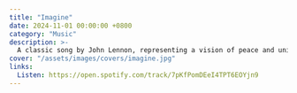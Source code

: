 ```yaml
---
title: "Imagine"
date: 2024-11-01 00:00:00 +0800
category: "Music"
description: >-
  A classic song by John Lennon, representing a vision of peace and unity.
cover: "/assets/images/covers/imagine.jpg"
links:
  Listen: https://open.spotify.com/track/7pKfPomDEeI4TPT6EOYjn9
---
```

